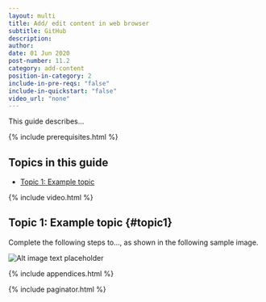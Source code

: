 ```yaml
---
layout: multi
title: Add/ edit content in web browser
subtitle: GitHub
description:
author:
date: 01 Jun 2020
post-number: 11.2
category: add-content
position-in-category: 2
include-in-pre-reqs: "false"
include-in-quickstart: "false"
video_url: "none"
---
```


This guide describes...

{% include prerequisites.html %}

## Topics in this guide

- [Topic 1: Example topic](#topic1)

{% include video.html %}

## Topic 1: Example topic {#topic1}

Complete the following steps to..., as shown in the following sample image.

![Alt image text placeholder](../assets/images/11-add-content/edit-browser/github/img-placeholder.png)

{% include appendices.html %}

{% include paginator.html %}

